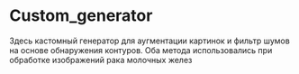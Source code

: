 # Custom_generator
Здесь кастомный генератор для аугментации картинок и фильтр шумов на основе обнаружения контуров. Оба метода использовались при обработке изображений рака молочных желез
